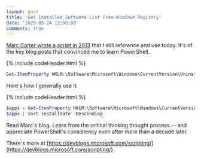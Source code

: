 ```yaml
---
layout: post
title: 'Get Installed Software List From Windows Registry'
date: '2025-03-24 12:00:00'
comments: true
---
```


[Marc Carter wrote a script in 2013](https://devblogs.microsoft.com/scripting/use-powershell-to-find-installed-software/) that I still reference and use today. It's of the key blog posts that convinced me to learn PowerShell. 

{% include codeHeader.html %}
```powershell
Get-ItemProperty HKLM:\Software\Microsoft\Windows\CurrentVersion\Uninstall\* | Select-Object DisplayName, DisplayVersion, InstallDate, Publisher
```

Here's how I generally use it.

{% include codeHeader.html %}
```powershell
$apps = Get-ItemProperty HKLM:\Software\Microsoft\Windows\CurrentVersion\Uninstall\* | Select-Object DisplayName, DisplayVersion, InstallDate, Publisher
$apps | sort installdate -Descending
```

Read Marc's blog. 
Learn from the critical thinking thought process -- and appreciate PowerShell's consistency even after more than a decade later. 

There's more at [https://devblogs.microsoft.com/scripting/](https://devblogs.microsoft.com/scripting/)
